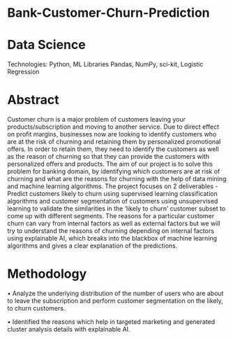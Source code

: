 # Bank-Customer-Churn-Prediction


# Data Science
Technologies: Python, ML Libraries Pandas, NumPy, sci-kit, Logistic Regression

# Abstract 

Customer churn is a major problem of customers leaving your products/subscription and moving to another service. Due to direct effect on profit margins, businesses now are looking to identify customers who are at the risk of churning and retaining them by personalized promotional offers. In order to retain them, they need to identify the customers as well as the reason of churning so that they can provide the customers with personalized offers and products.
The aim of our project is to solve this problem for banking domain, by identifying which customers are at risk of churning and what are the reasons for churning with the help of data mining and machine learning algorithms.
The project focuses on 2 deliverables - Predict customers likely to churn using supervised learning classification algorithms and customer segmentation of customers using unsupervised learning to validate the similarities in the ‘likely to churn’ customer subset to come up with different segments. The reasons for a particular customer churn can vary from internal factors as well as external factors but we will try to understand the reasons of churning depending on internal factors using explainable AI, which breaks into the blackbox of machine learning algorithms and gives a clear explanation of the predictions.


# Methodology
• Analyze the underlying distribution of the number of users who are about to leave the subscription and perform customer segmentation on the likely, to churn customers.

• Identified the reasons which help in targeted marketing and generated cluster analysis details with explainable AI.
